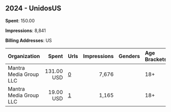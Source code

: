 ## 2024 - UnidosUS 
**Spent**: 150.00

**Impressions**: 8,841

**Billing Addresses**: US

|Organization|Spent|Urls|Impressions|Genders|Age Brackets|Country Codes|
|:---|---:|:---|---:|:---|:---|:---|
|Mantra Media Group LLC|131.00 USD|[0](https://www.snap.com/political-ads/asset/ae671e3f4cb3f74ddb912f0c21d707df6156a0ad0427dfee9b071f23ce0a60da?mediaType=png)|7,676||18+||
|Mantra Media Group LLC|19.00 USD|[1](https://www.snap.com/political-ads/asset/6b27afc585637c779407837a790719b9189159255b0f03e1f4a4c79b89416eed?mediaType=png)|1,165||18+||
